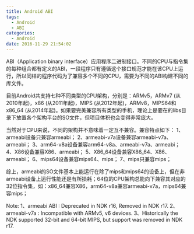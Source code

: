 ```yaml
---
title: Android ABI
tags:
  - Android
  - ABI
categories:
  - Android
date: 2016-11-29 21:54:02
---
```


ABI（Application binary interface）应用程序二进制接口。不同的CPU与指令集的每种组合都有定义的ABI，一段程序只有遵循这个接口规范才能在该CPU上运行，所以同样的程序代码为了兼容多个不同的CPU，需要为不同的ABI构建不同的库文件。

目前Android共支持七种不同类型的CPU架构，分别是：ARMv5，ARMv7 (从2010年起)，x86 (从2011年起)，MIPS (从2012年起)，ARMv8，MIPS64和x86_64 (从2014年起)。如果要完美兼容所有类型的手机，理论上是要在的libs目录下放置各个架构平台的SO文件，但项目体积也会变得非常庞大。

当然对于CPU来说，不同的架构并不意味着一定互不兼容。兼容特点如下：
1、armeabi设备只兼容armeabi；
2、armeabi-v7a设备兼容armeabi-v7a、armeabi；
3、arm64-v8a设备兼容arm64-v8a、armeabi-v7a、armeabi；
4、X86设备兼容X86、armeabi；
5、X86_64设备兼容X86_64、X86、armeabi；
6、mips64设备兼容mips64、mips；
7、mips只兼容mips；

综上，armeabi的SO文件基本上能运行在除了mips和mips64的设备上，但在非armeabi设备上运行性能还是有所损耗；64位的CPU架构总能向下兼容其对应的32位指令集，如：x86_64兼容X86，arm64-v8a兼容armeabi-v7a，mips64兼容mips；

Note: 
1、armeabi ABI : Deprecated in NDK r16, Removed in NDK r17.
2、armeabi-v7a : Incompatible with ARMv5, v6 devices.
3、Historically the NDK supported 32-bit and 64-bit MIPS, but support was removed in NDK r17.
